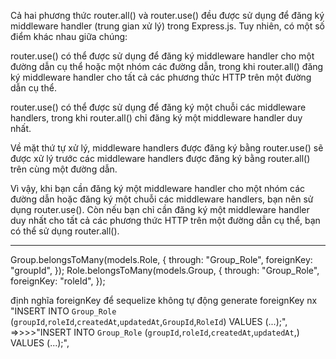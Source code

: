 Cả hai phương thức router.all() và router.use() đều được sử dụng để đăng ký middleware handler (trung gian xử lý) trong Express.js. Tuy nhiên, có một số điểm khác nhau giữa chúng:

router.use() có thể được sử dụng để đăng ký middleware handler cho một đường dẫn cụ thể hoặc một nhóm các đường dẫn, trong khi router.all() đăng ký middleware handler cho tất cả các phương thức HTTP trên một đường dẫn cụ thể.

router.use() có thể được sử dụng để đăng ký một chuỗi các middleware handlers, trong khi router.all() chỉ đăng ký một middleware handler duy nhất.

Về mặt thứ tự xử lý, middleware handlers được đăng ký bằng router.use() sẽ được xử lý trước các middleware handlers được đăng ký bằng router.all() trên cùng một đường dẫn.

Vì vậy, khi bạn cần đăng ký một middleware handler cho một nhóm các đường dẫn hoặc đăng ký một chuỗi các middleware handlers, bạn nên sử dụng router.use(). Còn nếu bạn chỉ cần đăng ký một middleware handler duy nhất cho tất cả các phương thức HTTP trên một đường dẫn cụ thể, bạn có thể sử dụng router.all().

---

Group.belongsToMany(models.Role, {
through: "Group_Role",
foreignKey: "groupId",
});
Role.belongsToMany(models.Group, {
through: "Group_Role",
foreignKey: "roleId",
});

định nghĩa foreignKey để sequelize không tự động generate foreignKey nx
"INSERT INTO `Group_Role` (`groupId`,`roleId`,`createdAt`,`updatedAt`,`GroupId`,`RoleId`) VALUES (...);",
=>>>>"INSERT INTO `Group_Role` (`groupId`,`roleId`,`createdAt`,`updatedAt`,) VALUES (...);",
